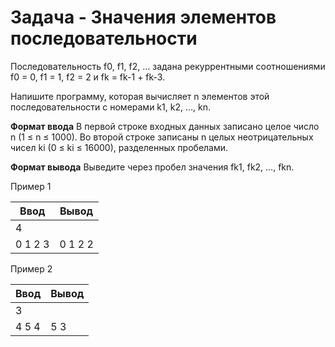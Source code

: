 Задача - Значения элементов последовательности
==================================================
Последовательность f0, f1, f2, … задана рекуррентными соотношениями 
f0 = 0, f1 = 1, f2 = 2 и fk = fk-1 + fk-3.

Напишите программу, которая вычисляет n элементов этой последовательности c номерами k1, k2, …, kn.

**Формат ввода**
В первой строке входных данных записано целое число n (1 ≤ n ≤ 1000).
Во второй строке записаны n целых неотрицательных чисел ki (0 ≤ ki ≤ 16000), разделенных пробелами.

**Формат вывода**
Выведите через пробел значения fk1, fk2, …, fkn.

Пример 1

Ввод	        |  Вывод
------------- | -------------
4             | 
0 1 2 3       | 0 1 2 2

Пример 2

Ввод | Вывод
---|---
3 |
4 5 4 | 5 3
